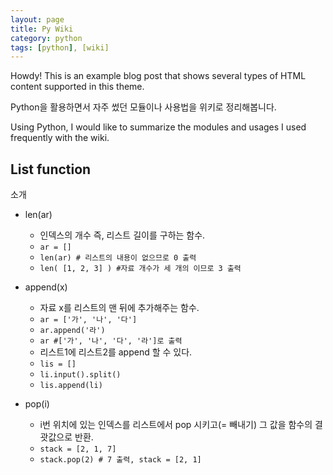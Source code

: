 ```yaml
---
layout: page
title: Py Wiki
category: python
tags: [python], [wiki]
---
```



<div class="message">
  Howdy! This is an example blog post that shows several types of HTML content supported in this theme.
</div>

Python을 활용하면서 자주 썼던 모듈이나 사용법을 위키로 정리해봅니다.

Using Python, I would like to summarize the modules and usages I used frequently with the wiki.


## List function

소개

- len(ar) 
  - 인덱스의 개수 즉, 리스트 길이를 구하는 함수.
  - `ar = []`
  - `len(ar) # 리스트의 내용이 없으므로 0 출력`
  - `len( [1, 2, 3] ) #자료 개수가 세 개의 이므로 3 출력`

- append(x)
  - 자료 x를 리스트의 맨 뒤에 추가해주는 함수.
  - `ar = ['가', '나', '다']`
  - `ar.append('라')`
  - `ar #['가', '나', '다', '라']로 출력`
  - 리스트1에 리스트2를 append 할 수 있다. 
  - `lis = []`
  - `li.input().split()`
  - `lis.append(li)`

- pop(i)
  - i번 위치에 있는 인덱스를 리스트에서 pop 시키고(= 빼내기) 그 값을 함수의 결괏값으로 반환.
  - `stack = [2, 1, 7]`
  - `stack.pop(2) # 7 출력, stack = [2, 1]`


